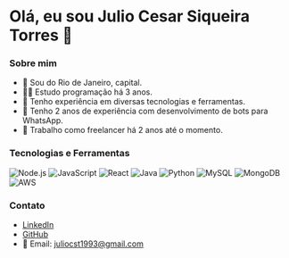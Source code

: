 # Olá, eu sou Julio Cesar Siqueira Torres 👋

### Sobre mim

- 📍 Sou do Rio de Janeiro, capital.
- 🧑‍💻 Estudo programação há 3 anos.
- 🌱 Tenho experiência em diversas tecnologias e ferramentas.
- 🤖 Tenho 2 anos de experiência com desenvolvimento de bots para WhatsApp.
- 💼 Trabalho como freelancer há 2 anos até o momento.

### Tecnologias e Ferramentas

![Node.js](https://img.shields.io/badge/Node.js-339933?style=for-the-badge&logo=nodedotjs&logoColor=white)
![JavaScript](https://img.shields.io/badge/JavaScript-F7DF1E?style=for-the-badge&logo=javascript&logoColor=black)
![React](https://img.shields.io/badge/React-61DAFB?style=for-the-badge&logo=react&logoColor=black)
![Java](https://img.shields.io/badge/Java-007396?style=for-the-badge&logo=java&logoColor=white)
![Python](https://img.shields.io/badge/Python-3776AB?style=for-the-badge&logo=python&logoColor=white)
![MySQL](https://img.shields.io/badge/MySQL-4479A1?style=for-the-badge&logo=mysql&logoColor=white)
![MongoDB](https://img.shields.io/badge/MongoDB-47A248?style=for-the-badge&logo=mongodb&logoColor=white)
![AWS](https://img.shields.io/badge/AWS-232F3E?style=for-the-badge&logo=amazonaws&logoColor=white)

### Contato

- [LinkedIn](https://www.linkedin.com/in/julio-cesar-siqueira-torres-55a5a5204/)
- [GitHub](https://github.com/juliout)
- 📧 Email: juliocst1993@gmail.com

